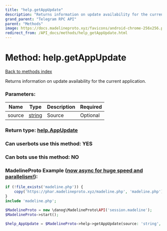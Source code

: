 ```yaml
---
title: "help.getAppUpdate"
description: "Returns information on update availability for the current application."
grand_parent: "Telegram RPC API"
parent: "Methods"
image: https://docs.madelineproto.xyz/favicons/android-chrome-256x256.png
redirect_from: /API_docs/methods/help_getAppUpdate.html
---
```

# Method: help.getAppUpdate
[Back to methods index](index.html)



Returns information on update availability for the current application.

### Parameters:

| Name     |    Type       | Description | Required |
|----------|---------------|-------------|----------|
|source|[string](/API_docs/types/string.html) | Source | Optional|


### Return type: [help.AppUpdate](/API_docs/types/help.AppUpdate.html)

### Can userbots use this method: **YES**

### Can bots use this method: **NO**


### MadelineProto Example ([now async for huge speed and parallelism!](https://docs.madelineproto.xyz/docs/ASYNC.html)):


```php
if (!file_exists('madeline.php')) {
    copy('https://phar.madelineproto.xyz/madeline.php', 'madeline.php');
}
include 'madeline.php';

$MadelineProto = new \danog\MadelineProto\API('session.madeline');
$MadelineProto->start();

$help_AppUpdate = $MadelineProto->help->getAppUpdate(source: 'string', );
```

